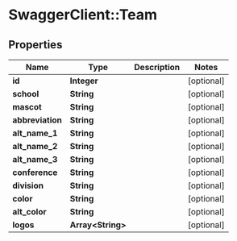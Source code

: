 # SwaggerClient::Team

## Properties
Name | Type | Description | Notes
------------ | ------------- | ------------- | -------------
**id** | **Integer** |  | [optional] 
**school** | **String** |  | [optional] 
**mascot** | **String** |  | [optional] 
**abbreviation** | **String** |  | [optional] 
**alt_name_1** | **String** |  | [optional] 
**alt_name_2** | **String** |  | [optional] 
**alt_name_3** | **String** |  | [optional] 
**conference** | **String** |  | [optional] 
**division** | **String** |  | [optional] 
**color** | **String** |  | [optional] 
**alt_color** | **String** |  | [optional] 
**logos** | **Array&lt;String&gt;** |  | [optional] 


